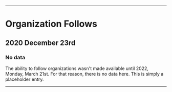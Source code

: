 
***

# Organization Follows

## 2020 December 23rd

### No data

The ability to follow organizations wasn't made available until 2022, Monday, March 21st. For that reason, there is no data here. This is simply a placeholder entry.

***
